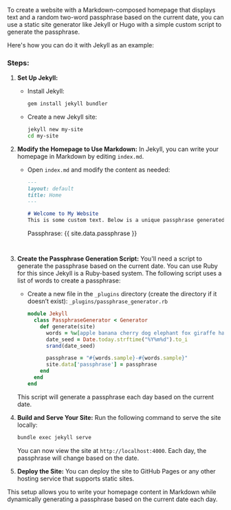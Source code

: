 To create a website with a Markdown-composed homepage that displays text and a random two-word passphrase based on the current date, you can use a static site generator like Jekyll or Hugo with a simple custom script to generate the passphrase.

Here's how you can do it with Jekyll as an example:

### Steps:

1. **Set Up Jekyll:**
   - Install Jekyll:
     ```bash
     gem install jekyll bundler
     ```
   - Create a new Jekyll site:
     ```bash
     jekyll new my-site
     cd my-site
     ```

2. **Modify the Homepage to Use Markdown:**
   In Jekyll, you can write your homepage in Markdown by editing `index.md`.

   - Open `index.md` and modify the content as needed:
     ```markdown
     ---
     layout: default
     title: Home
     ---

     # Welcome to My Website
     This is some custom text. Below is a unique passphrase generated based on the current date:
     
     ```
     Passphrase: {{ site.data.passphrase }}
     ```
   ```

3. **Create the Passphrase Generation Script:**
   You'll need a script to generate the passphrase based on the current date. You can use Ruby for this since Jekyll is a Ruby-based system. The following script uses a list of words to create a passphrase:

   - Create a new file in the `_plugins` directory (create the directory if it doesn’t exist):
     `_plugins/passphrase_generator.rb`

     ```ruby
     module Jekyll
       class PassphraseGenerator < Generator
         def generate(site)
           words = %w[apple banana cherry dog elephant fox giraffe hat igloo jelly kite lemon]
           date_seed = Date.today.strftime("%Y%m%d").to_i
           srand(date_seed)

           passphrase = "#{words.sample}-#{words.sample}"
           site.data['passphrase'] = passphrase
         end
       end
     end
     ```

   This script will generate a passphrase each day based on the current date.

4. **Build and Serve Your Site:**
   Run the following command to serve the site locally:
   ```bash
   bundle exec jekyll serve
   ```

   You can now view the site at `http://localhost:4000`. Each day, the passphrase will change based on the date.

5. **Deploy the Site:**
   You can deploy the site to GitHub Pages or any other hosting service that supports static sites.

This setup allows you to write your homepage content in Markdown while dynamically generating a passphrase based on the current date each day.